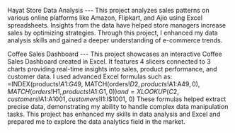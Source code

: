 Hayat Store Data Analysis ---  This project analyzes sales patterns on various online platforms like Amazon, Flipkart, and Ajio using Excel spreadsheets. Insights from the data have helped store managers increase sales by optimizing strategies. Through this project, I enhanced my data analysis skills and gained a deeper understanding of e-commerce trends.

Coffee Sales Dashboard ---  This project showcases an interactive Coffee Sales Dashboard created in Excel. It features 4 slicers connected to 3 charts providing real-time insights into sales, product performance, and customer data. I used advanced Excel formulas such as:  =INDEX(products!$A$1:$G$49, MATCH(orders!$D2, products!$A$1:$A$49, 0), MATCH(orders!$H$1, products!$A$1:$G$1, 0))      and   =XLOOKUP(C2, customers!$A$1:$A$1001, customers!$I$1:$I$1001, 0)   These formulas helped extract precise data, demonstrating my ability to handle complex data manipulation tasks. This project has enhanced my skills in data analysis and Excel and prepared me to explore the data analytics field in the market.
